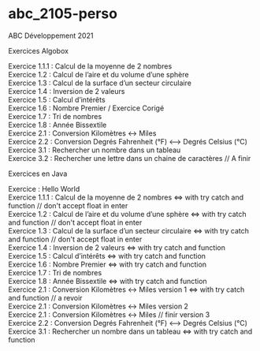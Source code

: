 # abc_2105-perso
ABC Développement 2021

Exercices Algobox

Exercice 1.1.1 : Calcul de la moyenne de 2 nombres  
Exercice 1.2 : Calcul de l’aire et du volume d’une sphère  
Exercice 1.3 : Calcul de la surface d’un secteur circulaire  
Exercice 1.4 : Inversion de 2 valeurs  
Exercice 1.5 : Calcul d’intérêts  
Exercice 1.6 : Nombre Premier / Exercice Corigé  
Exercice 1.7 : Tri de nombres  
Exercice 1.8 : Année Bissextile  
Exercice 2.1 : Conversion Kilomètres <-> Miles  
Exercice 2.2 : Conversion Degrés Fahrenheit (°F) <--> Degrés Celsius (°C)  
Exercice 3.1 : Rechercher un nombre dans un tableau  
Exercice 3.2 : Rechercher une lettre dans un chaine de caractères // A finir  

Exercices en Java

Exercice : Hello World  
Exercice 1.1.1 : Calcul de la moyenne de 2 nombres <=> with try catch and function // don't accept float in enter  
Exercice 1.2 : Calcul de l’aire et du volume d’une sphère <=> with try catch and function // don't accept float in enter  
Exercice 1.3 : Calcul de la surface d’un secteur circulaire <=> with try catch and function // don't accept float in enter  
Exercice 1.4 : Inversion de 2 valeurs <=> with try catch and function  
Exercice 1.5 : Calcul d’intérêts <=> with try catch and function  
Exercice 1.6 : Nombre Premier <=> with try catch and function  
Exercice 1.7 : Tri de nombres    
Exercice 1.8 : Année Bissextile <=> with try catch and function  
Exercice 2.1 : Conversion Kilomètres <-> Miles version 1 <=> with try catch and function // a revoir  
Exercice 2.1 : Conversion Kilomètres <-> Miles version 2  
Exercice 2.1 : Conversion Kilomètres <-> Miles // finir version 3  
Exercice 2.2 : Conversion Degrés Fahrenheit (°F) <--> Degrés Celsius (°C)  
Exercice 3.1 : Rechercher un nombre dans un tableau <=> with try catch and function  
